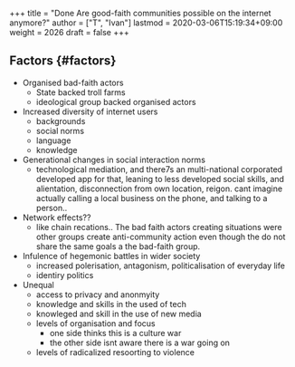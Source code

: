 +++
title = "Done Are good-faith communities possible on the internet anymore?"
author = ["T", "Ivan"]
lastmod = 2020-03-06T15:19:34+09:00
weight = 2026
draft = false
+++

## Factors {#factors}

-   Organised bad-faith actors
    -   State backed troll farms
    -   ideological group backed organised actors
-   Increased diversity of internet users
    -   backgrounds
    -   social norms
    -   language
    -   knowledge
-   Generational changes in social interaction norms
    -   technological mediation, and there7s an multi-national
        corporated developed app for that, leaning
        to less developed social skills, and alientation,
        disconnection from own location, reigon. cant imagine actually
        calling a local business on the phone, and talking to a
        person..
-   Network effects??
    -   like chain recations.. The bad faith actors creating
        situations were other groups create anti-community action even
        though the do not share the same goals a the bad-faith group.
-   Infulence of hegemonic battles in wider society
    -   increased polerisation, antagonism, politicalisation of
        everyday life
    -   identiry politics
-   Unequal
    -   access to privacy and anonmyity
    -   knowledge and skills in the used of tech
    -   knowleged and skill in the use of new media
    -   levels of organisation and focus
        -   one side thinks this is a culture war
        -   the other side isnt aware there is a war going on
    -   levels of radicalized resoorting to violence
